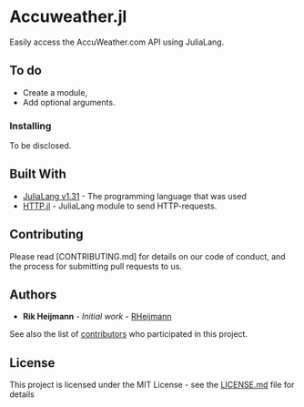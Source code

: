 # Accuweather.jl

Easily access the AccuWeather.com API using JuliaLang.


## To do

- Create a module,
- Add optional arguments.


### Installing

To be disclosed.


## Built With

* [JuliaLang v1.31](http://www.julialang.com) - The programming language that was used
* [HTTP.jl](https://maven.apache.org/) - JuliaLang module to send HTTP-requests.


## Contributing

Please read [CONTRIBUTING.md] for details on our code of conduct, and the process for submitting pull requests to us.


## Authors

* **Rik Heijmann** - *Initial work* - [RHeijmann](https://github.com/RHeijmann)

See also the list of [contributors](https://github.com/RHeijmann/accuweather.jl/contributors) who participated in this project.

## License

This project is licensed under the MIT License - see the [LICENSE.md](LICENSE.md) file for details
